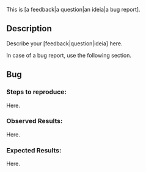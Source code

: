 This is [a feedback|a question|an ideia|a bug report].

## Description

Describe your [feedback|question|ideia] here.

In case of a bug report, use the following section.

## Bug

### Steps to reproduce:

Here.

### Observed Results:

Here.

### Expected Results:

Here.
